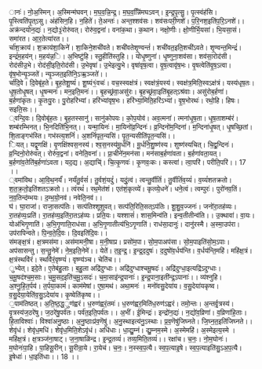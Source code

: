 

  
ानः॑। नो॒अ॒स्मिन्। अ॒स्मिन्म॑घवन्। म॒घ॒व॒न्नि॒न्द्र॒। म॒घ॒व॒न्निि॑मघऽवन्। इ॒न्द्र॒पृ॒त्सु॒। पृ॒त्स्वंह॑सि। पृ॒स्त्विति॑पृ॒त्ऽसु। अंह॑सिन॒हि। न॒हिते॑। ते॒अन्तः॑। अन्त॒श्शव॑सः। शव॑सःपरी॒णशे॑। प॒रि॒नश॒इति॑प॒रि॒ऽनशे॑।। अक्र॑न्दयोन॒द्यः॑। न॒द्यो३॒॑रोरु॑वत्। रोरु॑व॒द्वना॑। वना॑क॒था। क॒थान। नक्षो॒णीः। क्षो॒णीर्भि॒यसा॑। भि॒यसा॒सं। समा॑रत। आ॒र॒तेत्या॑रत।।  
र्चा॑श॒क्राय॑। श॒क्राय॑शा॒किने॑। शा॒किने॒शची॑वते। शची॑वतेशृ॒ण्वन्तं॑। शची॑वत॒इति॒शची॑ऽवते। शृ॒ण्वन्त॒मिन्द्रं॑। इन्द्रं॑म॒हय॑न्। म॒हय॑न्न॒ि। अ॒भिष्टु॑हि। स्तु॒हीति॑स्तुहि।। योधृ॒ष्णुना॑। धृ॒ष्णुना॒शव॑सा। शव॑सा॒रोद॑सी। रोद॑सीउ॒भे। रोद॑सी॒इति॒रोद॑सी। उ॒भेवृषा॑। उ॒भेइत्यु॒भे। वृषा॑वृष॒त्वा। वृ॒ष॒त्वावृ॑ष॒भः। वृ॒षत्वेति॑वृ॒ष॒ऽत्वा। वृ॑ष॒भोन्यृ॒ञ्जते॑। न्यृ॒ञ्जत॒इति॑नि॒ऽऋ॒ञ्जते॑।।  
र्चा॑दि॒वे। दि॒वेबृ॑ह॒ते। बृ॒ह॒तेशू॒ष्यं॑। शू॒ष्यं१॒॑वचः॑। वच॒स्स्वक्ष॑त्रं। स्वक्ष॑त्रं॒यस्य॑। स्वक्ष॑त्र॒मिति॒स्वऽक्ष॑त्रं। यस्य॑धृष॒तः। धृ॒ष॒तोधृ॒षत्। धृ॒षन्मनः॑। मन॒इति॒मनः॑।। बृ॒हच्छ्र॑वा॒असु॑रः। बृ॒हच्छ्र॑वा॒इति॑बृ॒हत्ऽश्र॑वाः। असु॑रोब॒र्हणा॑। ब॒र्हणा॑कृतः। कृ॒तःपु॒रः। पु॒रोहरि॑भ्यां। हरि॑भ्यांवृष॒भः। हरि॑भ्या॒मिति॒हरि॑ऽभ्यां। वृ॒ष॒भोरथः॑। रथो॒हि। हिषः। सइति॒सः।।  
्वन्दि॒वः। दि॒वोबृ॑ह॒तः। बृ॒ह॒तस्सानु॑। सानु॑कोपयः। को॒प॒योव॑। अव॒त्मना॑। त्मना॑धृ॒ष॒ता। धृ॒ष॒ताशम्ब॑रं। शम्ब॑रम्भिनत्। भि॒नदिति॑भि॒नत्।। यन्मा॒यिनः॑। मा॒यिनो॑व्र॒न्दिनः॑। व्र॒न्दिनो॑म॒न्दिना॑। म॒न्दिना॑धृ॒षत्। धृ॒षच्छि॒तां। शि॒ताङ्गभ॑स्ति। गभ॑स्त्य॒शनिं॑। अ॒शनिं॑पृत॒न्यसि॑। पृ॒त॒न्यसीति॑पृ॒त॒न्यसि॑।।  
ियत्। यद्वृ॒णक्षि॑। वृ॒णक्षि॑श्वस॒नस्य॑। श्व॒स॒नस्य॑मू॒र्धनि॑। मू॒र्धनि॒शु॒ष्ण॑स्य। शुष्ण॑स्यचित्। चि॒द्व्र॒न्दिनः॑। व्र॒न्दिनो॒रोरु॑वत्। रोरु॑व॒द्वना॑। वनेति॒वना॑।। प्रा॒चीने॑न॒मन॑सा। मन॑साब॒र्हणा॑वता। ब॒र्हणा॑वता॒यत्। ब॒र्हणा॑व॒तेति॑ब॒र्हणा॑ऽवता। यद॒द्य। अ॒द्याचि्॑। चि॒त्कृ॒णवः॑। कृ॒णवः॒कः। कस्त्वा॑। त्वा॒परि॑। परीति॒परि॑।। 17 ।।  
्वमा॑विथ। आ॒वि॒थ॒नर्यं॑। नर्यं॑तु॒र्वसं॑। तु॒र्वशं॒यदुं॑। यदुं॒त्वं। त्वन्तु॒र्वीतिं॑। तु॒र्वीतिं॑व॒य्यं॑। व॒य्यं॑शतक्रतो। श॒त॒क्र॒तो॒इति॑शतऽक्रतो।। त्वंरथं॑। रथ॒मेत॑शं। एत॑शं॒कृत्व्ये॑। कृत्व्ये॒धने॑। धने॒त्वं। त्वम्पुरः॑। पुरो॑नव॒तिं। न॒व॒तिन्द॑म्भयः। द॒म्भ॒यो॒नव॑। नवेति॒नव॑।।  
घ॑। घा॒राजा॑। राजा॒सत्प॑तिः। सत्प॑तिश्शूशुवत्। सत्प॑ति॒रिति॒सत्ऽप॑तिः। शू॒शु॒व॒ज्जनः॑। जनो॑रा॒तह॑व्यः। रा॒तह॑व्यः॒प्रति॑। रा॒तह॑व्य॒इति॑रा॒तऽह॑व्यः। प्रति॒यः। यश्शासं॑। शास॒मिन्व॑ति। इन्व॒तीतीन्व॑ति।। उ॒क्थावा॑। वा॒यः। योअ॑भिगृ॒णाति॑। अ॒भि॒गृ॒णाति॒राध॑सा। अ॒भि॒गृ॒णातीत्य॑भि॒ऽगृ॒णाति॑। राध॑सा॒दानुः॑। दानु॑रस्मै। अ॒स्मा॒उप॑रा। उप॑रापिन्वते। पि॒न्व॒ते॒दि॒वः। दि॒वइति॑दि॒वः।।  
स॑मङ्क्ष॒त्रं। क्ष॒त्रमस॑मा। अस॑मामनी॒षा। म॒नी॒षाप्र। प्रसो॑म॒पा। सो॒म॒पाअप॑सा। सो॒म॒पाइति॑सो॒म॒ऽपाः। अप॑सासन्तु। स॒न्तु॒नेमे॑। ने॒म॒इति॒नेमे॑।। येते॑। त॒इ॒न्द्र॒। इ॒न्द्र॒द॒दुषः॑। द॒दुषो॑व॒र्धय॑न्ति। व॒र्धय॑न्ति॒महि॑। महि॑क्ष॒त्रं। क्ष॒त्रंस्थवि॑रं। स्थवि॑रं॒वृष्ण्यं॑। वृष्ण्य॑ञ्च। चेति॑च।।  
ुभ्येत्। इदे॒ते। ए॒तेब॑हु॒लाः। ब॒हु॒ला अद्रि॑दुग्धाः। अद्रि॑दुग्धाश्चमू॒षदः॑। अद्रि॑दुग्धा॒इत्यद्रि॑ऽदुग्धाः। च॒मू॒षद॑श्च॒म॒साः। च॒मू॒सद॒इति॑च॒मू॒ऽसदः॑। च॒मा॒साइ॑न्द्र॒पानाः॑। इ॒न्द्र॒पाना॒इती॑न्द्र॒ऽपानाः॑।। व्य॑श्नुहि। अ॒श्नु॒हि॒त॒र्पय॑। त॒र्पया॒कामं॑। काम॑मेषां। ए॒षा॒मथ॑। अथा॒मनः॑ । मनो॑वसु॒देया॑य। व॒सु॒देया॑यकृष्व। व॒सु॒देया॒येति॑व॒सु॒ऽदेया॑य। कृ॒ष्वेति॑कृष्व।।  
॒पाम॑तिष्ठत्। अ॒ति॒ष्ठ॒द्ध॒ुण॑ह्वरं। ध॒रुण॑ह्वरं॒तमः॑। ध॒रुण॑ह्वर॒मिति॑ध॒रुण॑ऽह्वरं। तमो॒न्तः। अ॒न्तर्वृ॒त्रस्य॑। वृ॒त्रस्य॑ज॒ठरे॑षु। ज॒ठरे॑षु॒पर्व॑तः। पर्व॑त॒इति॒पर्व॑तः।। अ॒भीं। ई॒मिन्द्रः॑। इन्द्रो॑न॒द्यः॑। न॒द्यो॑व॒व्रिणा॑। व॒व्रिणा॑हि॒ताः। हि॒ताविश्वाः॑। विश्वा॑अनु॒ष्ठाः। अ॒नु॒ष्ठाःप्र॑व॒णॆषु॑। अ॒नु॒स्थाइत्य॑नु॒ऽस्थाः। प्र॒व॒णॆषु॑जिघ्नते। जि॒घ्न॒त॒इति॑जिघ्नते।।  
शेवृ॑धं। शेवृ॑ध॒मधि॑। शेवृ॑ध॒मिति॒शेऽवृ॑धं। अधि॑धाः। धा॒द्यु॒म्नं। द्यु॒म्नम॒स्मे। अ॒स्मेमहि॑। अ॒स्मेइत्य॒स्मे । महि॑क्ष॒त्रं। क्ष॒त्रञ्ज॑ना॒षाट्। ज॒ना॒षाळि॑न्द्र। इ॒न्द्र॒तव्यं॑। तव्य॒मिति॒तव्यं॑।। रक्षा॑च। च॒नः॒। नो॒म॒घोनः॑। म॒घोनः॑पा॒हि। पा॒हिसू॒रीन्। सू॒रीन्रा॒ये। रा॒येच॑। च॒नः॒। न॒स्स्व॒प॒त्यै। स्व॒प॒त्याइ॒षे। स्व॒प॒त्याइति॑सु॒ऽअ॒प॒त्यै। इ॒षेधाः॑। धा॒इति॑धाः।। 18 ।।  

